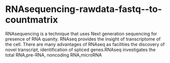 # RNAsequencing-rawdata-fastq--to-countmatrix

RNAsequencing is a technique that uses Next generation sequencing for presence of RNA quanity. RNAseq provides the insight of transcriptome of the cell. There are many advantages of RNAseq as facilities the discovery of novel transcript, identification of spliced genes.RNAseq investigates the total RNA,pre-RNA, noncoding RNA,microRNA
